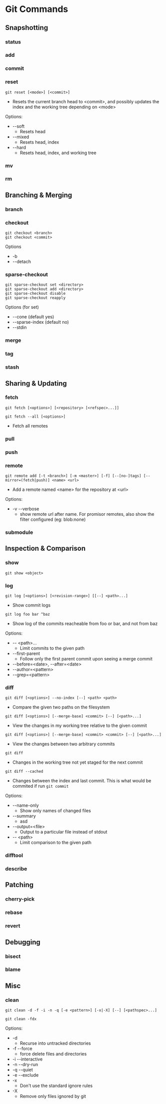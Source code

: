 
# Git Commands

## Snapshotting
### status
### add
### commit
### reset
```
git reset [<mode>] [<commit>]
```
- Resets the current branch head to \<commit>, and possibly updates the index and the working tree depending on \<mode>

Options:
- --soft
  - Resets head
- --mixed
  - Resets head, index
- --hard
  - Resets head, index, and working tree


### mv
### rm

## Branching & Merging
### branch
### checkout 
```
git checkout <branch>
git checkout <commit>
```
Options
- -b
- --detach

### sparse-checkout
```
git sparse-checkout set <directory>
git sparse-checkout add <directory>
git sparse-checkout disable
git sparse-checkout reapply
```
Options (for set)
- --cone (default yes)
- --sparse-index (default no)
- --stdin

### merge
### tag
### stash

## Sharing & Updating
### fetch
```
git fetch [<options>] [<repository> [<refspec>...]]
```
```
git fetch --all [<options>]
```
- Fetch all remotes

### pull
### push
### remote
```
git remote add [-t <branch>] [-m <master>] [-f] [--[no-]tags] [--mirror=(fetch|push)] <name> <url>
```
- Add a remote named \<name> for the repository at \<url>

Options:
- -v --verbose
  - show remote url after name. For promisor remotes, also show the filter configured (eg: blob:none)

### submodule

## Inspection & Comparison
### show
```
git show <object>
```
### log
```
git log [<options>] [<revision-range>] [[--] <path>...]
```
- Show commit logs

```
git log foo bar ^baz
```
- Show log of the commits reacheable from foo or bar, and not from baz

Options:
- -- \<path>...
  - Limit commits to the given path
- --first-parent
  - Follow only the first parent commit upon seeing a merge commit
- --before=\<date>, --after=\<date>
- --author=\<pattern>
- --grep=\<pattern>

### diff
```
git diff [<options>] --no-index [--] <path> <path>
```
- Compare the given two paths on the filesystem

```
git diff [<options>] [--merge-base] <commit> [--] [<path>...]
```
- View the changes in my working tree relative to the given commit

```
git diff [<options>] [--merge-base] <commit> <commit> [--] [<path>...]
```
- View the changes between two arbitrary commits

```
git diff
```
- Changes in the working tree not yet staged for the next commit

```
git diff --cached
```
- Changes between the index and last commit. This is what would be commited if run `git commit`

Options:
- --name-only
  - Show only names of changed files
- --summary
  - asd 
- --output=\<file>
  - Output to a particular file instead of stdout
- -- \<path>
  - Limit comparison to the given path

### difftool
### describe

## Patching
### cherry-pick
### rebase
### revert

## Debugging
### bisect
### blame


## Misc
### clean
```
git clean -d -f -i -n -q [-e <pattern>] [-x|-X] [--] [<pathspec>...]
```

```
git clean -fdx
```

Options:
- -d
  - Recurse into untracked directories
- -f --force
  - force delete files and directories
- -i --interactive
- -n --dry-run
- -q --quiet
- -e --exclude
- -x 
  - Don't use the standard ignore rules
- -X
  - Remove only files ignored by git